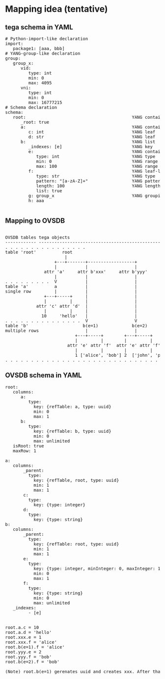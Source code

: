Mapping idea (tentative)
=======================

tega schema in YAML
-------------------

<pre>
# Python-import-like declaration
import:
   package1: [aaa, bbb]
# YANG-group-like declaration
group:
   group_x:
      vid:
         type: int
         min: 0
         max: 4095 
      vni:
         type: int
         min: 0
         max: 16777215 
# Schema declaration 
schema:
   root:                                         YANG container
      _root: true
      a:                                         YANG container 
         c: int                                  YANG leaf 
         d: str                                  YANG leaf
      b:                                         YANG list
         _indexes: [e]                           YANG key
         e:                                      YANG container 
            type: int                            YANG type
            min: 0                               YANG range
            max: 100                             YANG range
         f:                                      YANG leaf-list
            type: str                            YANG type
            pattern: "[a-zA-Z]+"                 YANG pattern
            length: 100                          YANG length
            list: true
         g: group_x                              YANG grouping
         h: aaa

</pre>


Mapping to OVSDB
----------------

<pre>

OVSDB tables tega objects
------------ ------------------------------------------------
. . . . . . . . . . . . . . . .
table 'root'          root
                       |
                   +---+-------+------------------+
                   |           |                  |
               attr 'a'     attr b'xxx'     attr b'yyy'
                   |           |                  |
. . . . . . . . .  V           |                  |
table 'a'          a           |                  |
single row         |           |                  |
               +---+-----+     |                  |
               |         |     |                  |
            attr 'c' attr 'd'  |                  |
               |         |     |                  |
              10     'hello'   |                  |
. . . . . . . . . . . . . . .  V                  V 
table 'b'                     b(e=1)             b(e=2)
multiple rows                  |                  |
                           +---+-----+        +---+-----+
                           |         |        |         |
                        attr 'e' attr 'f'  attr 'e' attr 'f'
                           |         |        |         |
                           1 ['alice', 'bob'] 2  ['john', 'paul', 'geroge', 'ringo']
. . . . . . . . . . . . . . . . . . . . . . . . . . . . . . . . .
</pre>


OVSDB schema in YAML
--------------------

<pre>
root:
   columns:
      a:
         type:
           key: {refTable: a, type: uuid}
           min: 0
           max: 1
      b:
         type:
           key: {refTable: b, type: uuid}
           min: 0
           max: unlimited
   isRoot: true
   maxRow: 1

a:
   columns:
       _parent:
         type:
           key: {refTable, root, type: uuid}
           min: 1
           max: 1
       c:
         type:
           key: {type: integer}
       d:
         type:
           key: {type: string}
b:
   columns:
       _parent:
         type:
           key: {refTable: root, type: uuid}
           min: 1
           max: 1
       e:
         type:
           key: {type: integer, minInteger: 0, maxInteger: 100}
           min: 0
           max: 1 
       f:
         type:
           key: {type: string}
           min: 0
           max: unlimited
   _indexes:
         - [e]


root.a.c = 10
root.a.d = 'hello'
root.xxx.e = 1
root.xxx.f = 'alice'
root.b(e=1).f = 'alice'
root.yyy.e = 2
root.yyy.f = 'bob'
root.b(e=2).f = 'bob'

(Note) root.b(e=1) gerenates uuid and creates xxx. After that, root.b(e=1) returns xxx.
</pre>

